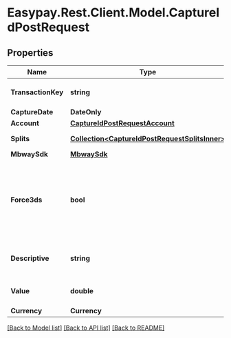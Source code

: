 # Easypay.Rest.Client.Model.CaptureIdPostRequest

## Properties

Name | Type | Description | Notes
------------ | ------------- | ------------- | -------------
**TransactionKey** | **string** | Your internal key identifying this capture. | [optional] 
**CaptureDate** | **DateOnly** |  | [optional] 
**Account** | [**CaptureIdPostRequestAccount**](CaptureIdPostRequestAccount.md) |  | [optional] 
**Splits** | [**Collection&lt;CaptureIdPostRequestSplitsInner&gt;**](CaptureIdPostRequestSplitsInner.md) | Used in split payments. | [optional] 
**MbwaySdk** | [**MbwaySdk**](MbwaySdk.md) |  | [optional] 
**Force3ds** | **bool** | Whether or not you want to force the 3DS authentication on Credit Cards (used only on Frequent capture without authorisation). | [optional] [default to false]
**Descriptive** | **string** | This will appear in the bank statement/mbway application. | [optional] 
**Value** | **double** | Value will be rounded to 2 decimals. | 
**Currency** | **Currency** |  | [optional] 

[[Back to Model list]](../README.md#documentation-for-models) [[Back to API list]](../README.md#documentation-for-api-endpoints) [[Back to README]](../README.md)

